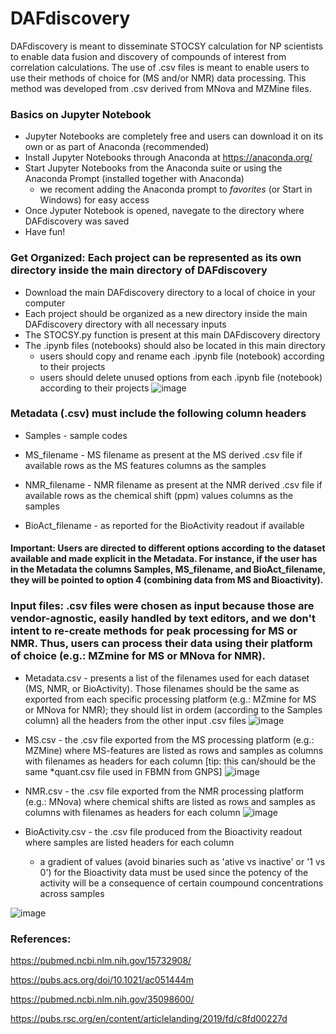 # DAFdiscovery
DAFdiscovery is meant to disseminate STOCSY calculation for NP scientists to enable data fusion and discovery of compounds of interest from correlation calculations.
The use of .csv files is meant to enable users to use their methods of choice for (MS and/or NMR) data processing. This method was developed from .csv derived from MNova and MZMine files.

### Basics on Jupyter Notebook
* Jupyter Notebooks are completely free and users can download it on its own or as part of Anaconda (recommended) 
* Install Jupyter Notebooks through Anaconda at https://anaconda.org/
* Start Jupyter Notebooks from the Anaconda suite or using the Anaconda Prompt (installed together with Anaconda)
	* we recoment adding the Anaconda prompt to *favorites* (or Start in Windows) for easy access
* Once Jyputer Notebook is opened, navegate to the directory where DAFdiscovery was saved
* Have fun!

### Get Organized: Each project can be represented as its own directory inside the main directory of DAFdiscovery
* Download the main DAFdiscovery directory to a local of choice in your computer
* Each project should be organized as a new directory inside the main DAFdiscovery directory with all necessary inputs
* The STOCSY.py function is present at this main DAFdiscovery directory
* The .ipynb files (notebooks) should also be located in this main directory
	* users should copy and rename each .ipynb file (notebook) according to their projects 
	* users should delete unused options from each .ipynb file (notebook) according to their projects
![image](https://user-images.githubusercontent.com/15653685/175099663-78c0193d-9b96-4078-bffb-5138e5fc3cb7.png)

### Metadata (.csv) must include the following column headers

* Samples - sample codes

* MS_filename - MS filename as present at the MS derived .csv file if available
rows as the MS features 
columns as the samples
	
* NMR_filename - NMR filename as present at the NMR derived .csv file if available 
rows as the chemical shift (ppm) values
columns as the samples
	
* BioAct_filename - as reported for the BioActivity readout if available 




#### Important: Users are directed to different options according to the dataset available and made explicit in the Metadata. For instance, if the user has in the Metadata the columns Samples, MS_filename, and BioAct_filename, they will be pointed to option 4 (combining data from MS and Bioactivity).

### Input files: .csv files were chosen as input because those are vendor-agnostic, easily handled by text editors, and we don't intent to re-create methods for peak processing for MS or NMR. Thus, users can process their data using their platform of choice (e.g.: MZmine for MS or MNova for NMR).

* Metadata.csv - presents a list of the filenames used for each dataset (MS, NMR, or BioActivity). Those filenames should be the same as exported from each specific processing platform (e.g.: MZmine for MS or MNova for NMR); they should list in ordem (according to the Samples column) all the headers from the other input .csv files
![image](https://user-images.githubusercontent.com/15653685/175099437-b4a5a239-d044-4436-b3f7-92509ddd1354.png)

* MS.csv - the .csv file exported from the MS processing platform (e.g.: MZMine) where MS-features are listed as rows and samples as columns with filenames as headers for each column [tip: this can/should be the same \*quant.csv file used in FBMN from GNPS]
![image](https://user-images.githubusercontent.com/15653685/175099274-a4acdb5d-5dc2-4641-a975-12c35e4f76ed.png)

* NMR.csv - the .csv file exported from the NMR processing platform (e.g.: MNova) where chemical shifts are listed as rows and samples as columns with filenames as headers for each column
![image](https://user-images.githubusercontent.com/15653685/175099377-79b9e593-0342-4521-9f68-375aab28ac72.png)

* BioActivity.csv - the .csv file produced from the Bioactivity readout where samples are listed headers for each column
	* a gradient of values (avoid binaries such as 'ative vs inactive' or '1 vs 0') for the Bioactivity data must be used since the potency of the activity will be a consequence of certain coumpound concentrations across samples

![image](https://user-images.githubusercontent.com/15653685/175099408-83a8b015-7418-4940-91f0-408dfb766321.png)

### References:

https://pubmed.ncbi.nlm.nih.gov/15732908/

https://pubs.acs.org/doi/10.1021/ac051444m

https://pubmed.ncbi.nlm.nih.gov/35098600/

https://pubs.rsc.org/en/content/articlelanding/2019/fd/c8fd00227d
